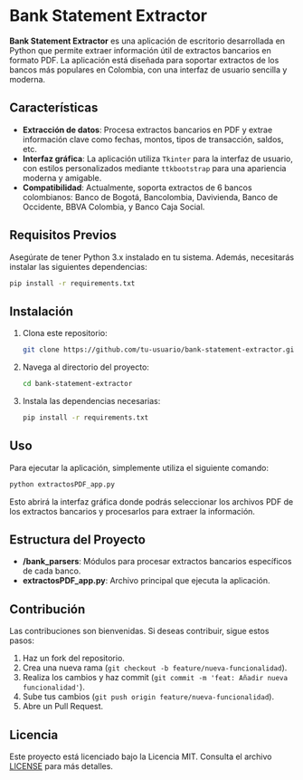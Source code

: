 # Bank Statement Extractor

**Bank Statement Extractor** es una aplicación de escritorio desarrollada en Python que permite extraer información útil de extractos bancarios en formato PDF. La aplicación está diseñada para soportar extractos de los bancos más populares en Colombia, con una interfaz de usuario sencilla y moderna.

## Características

- **Extracción de datos**: Procesa extractos bancarios en PDF y extrae información clave como fechas, montos, tipos de transacción, saldos, etc.
- **Interfaz gráfica**: La aplicación utiliza `Tkinter` para la interfaz de usuario, con estilos personalizados mediante `ttkbootstrap` para una apariencia moderna y amigable.
- **Compatibilidad**: Actualmente, soporta extractos de 6 bancos colombianos: Banco de Bogotá, Bancolombia, Davivienda, Banco de Occidente, BBVA Colombia, y Banco Caja Social.

## Requisitos Previos

Asegúrate de tener Python 3.x instalado en tu sistema. Además, necesitarás instalar las siguientes dependencias:

```bash
pip install -r requirements.txt
```

## Instalación

1. Clona este repositorio:

   ```bash
   git clone https://github.com/tu-usuario/bank-statement-extractor.git
   ```

2. Navega al directorio del proyecto:

   ```bash
   cd bank-statement-extractor
   ```

3. Instala las dependencias necesarias:

   ```bash
   pip install -r requirements.txt
   ```

## Uso

Para ejecutar la aplicación, simplemente utiliza el siguiente comando:

```bash
python extractosPDF_app.py
```

Esto abrirá la interfaz gráfica donde podrás seleccionar los archivos PDF de los extractos bancarios y procesarlos para extraer la información.

## Estructura del Proyecto
- **/bank_parsers**: Módulos para procesar extractos bancarios específicos de cada banco.
- **extractosPDF_app.py**: Archivo principal que ejecuta la aplicación.

## Contribución

Las contribuciones son bienvenidas. Si deseas contribuir, sigue estos pasos:

1. Haz un fork del repositorio.
2. Crea una nueva rama (`git checkout -b feature/nueva-funcionalidad`).
3. Realiza los cambios y haz commit (`git commit -m 'feat: Añadir nueva funcionalidad'`).
4. Sube tus cambios (`git push origin feature/nueva-funcionalidad`).
5. Abre un Pull Request.

## Licencia

Este proyecto está licenciado bajo la Licencia MIT. Consulta el archivo [LICENSE](./LICENSE) para más detalles.

